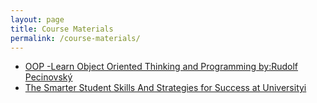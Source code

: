 ```yaml
---
layout: page
title: Course Materials
permalink: /course-materials/
---
```


* [OOP -Learn Object Oriented Thinking and Programming by:Rudolf Pecinovský]({{ahderakhsahn.github.io/course_template}}/C:\dev\course_template\designweb.pdf)
* [The Smarter Student Skills And Strategies for Success at Universityi](/static_files/materials/Books/11_The_Smarter_Student_Skills_And_Strategies_for_Success_at_University.pdf)